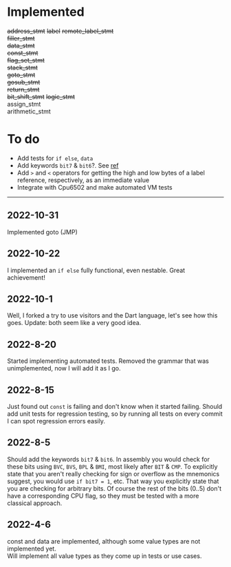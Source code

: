 # Implemented

~~address_stmt~~
~~label~~
~~remote_label_stmt~~  
~~filler_stmt~~  
~~data_stmt~~  
~~const_stmt~~  
~~flag_set_stmt~~  
~~stack_stmt~~  
~~goto_stmt~~  
~~gosub_stmt~~  
~~return_stmt~~  
~~bit_shift_stmt~~
~~logic_stmt~~  
assign_stmt  
arithmetic_stmt  

# To do

- Add tests for `if else`, `data`
- Add keywords `bit7` & `bit6`?. See [ref](##2022-8-5)
- Add `>` and `<` operators for getting the high and low bytes of a label reference, respectively, as an immediate value
- Integrate with Cpu6502 and make automated VM tests

---

## 2022-10-31
Implemented goto (JMP)

## 2022-10-22

I implemented an `if else` fully functional, even nestable. Great achievement!

## 2022-10-1

Well, I forked a try to use visitors and the Dart language, let's see how this goes.
Update: both seem like a very good idea.

## 2022-8-20

Started implementing automated tests.
Removed the grammar that was unimplemented, now I will add it as I go.

## 2022-8-15

Just found out `const` is failing and don't know when it started failing.
Should add unit tests for regression testing, so by running all tests on every commit I can spot regression errors easily.

## 2022-8-5

Should add the keywords `bit7` & `bit6`.
In assembly you would check for these bits using `BVC`, `BVS`, `BPL` & `BMI`, most likely after `BIT` & `CMP`.
To explicitly state that you aren't really checking for sign or overflow as the mnemonics suggest, you would use `if bit7 = 1`, etc.
That way you explicitly state that you are checking for arbitrary bits.
Of course the rest of the bits (0..5) don't have a corresponding CPU flag, so they must be tested with a more classical approach.

## 2022-4-6

const and data are implemented, although some value types are not implemented yet.  
Will implement all value types as they come up in tests or use cases.
